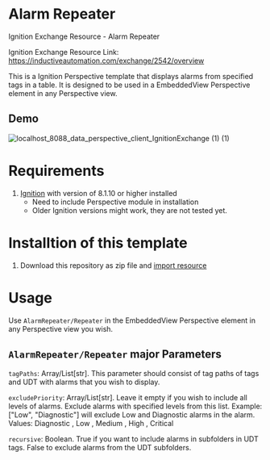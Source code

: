# Alarm Repeater
Ignition Exchange Resource - Alarm Repeater

Ignition Exchange Resource Link: https://inductiveautomation.com/exchange/2542/overview

This is a Ignition Perspective template that displays alarms from specified tags in a table. It is designed to be used in a EmbeddedView Perspective element in any Perspective view.

## Demo
![localhost_8088_data_perspective_client_IgnitionExchange (1) (1)](https://github.com/wendajrrc/alarm-status-repeater/assets/118560778/fe587889-614e-457c-9fcf-6d21817fa2b5)



# Requirements
1. [Ignition](https://inductiveautomation.com/downloads/) with version of 8.1.10 or higher installed
   * Need to include Perspective module in installation
   * Older Ignition versions might work, they are not tested yet.

# Installtion of this template
1. Download this repository as zip file and [import resource](https://docs.inductiveautomation.com/display/DOC81/Project+Export+and+Import#:~:text=In%20Designer%2C%20select%20File%20%3E%20Import,default%2C%20all%20resources%20are%20selected.)

# Usage
Use `AlarmRepeater/Repeater` in the EmbeddedView Perspective element in any Perspective view you wish.

## `AlarmRepeater/Repeater` major Parameters
`tagPaths`: Array/List[str]. This parameter should consist of tag paths of tags and UDT with alarms that you wish to display.

`excludePriority`: Array/List[str]. Leave it empty if you wish to include all levels of alarms. Exclude alarms with specified levels from this list. Example: ["Low", "Diagnostic"] will exclude Low and Diagnostic alarms in the alarm. Values: Diagnostic
, Low
, Medium
, High
, Critical

`recursive`: Boolean. True if you want to include alarms in subfolders in UDT tags. False to exclude alarms from the UDT subfolders.


